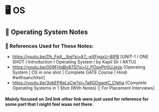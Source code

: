 # 🖥️ OS

## 🧾 Operating System Notes

### 📌 References Used for These Notes:

- https://youtu.be/Dh_Fq4__lbg?si=A7_-eXFngxU-8IPB  [UNIT-1 I ONE SHOT I Introduction I Operating System I by Kapil Sir I AKTU]
- https://youtu.be/009FHqBo87Q?si=U_POqvPtrIiUJeze  [Operating System | OS in one shot | Complete GATE Course | Hindi #withsanchitsir]
- https://youtu.be/3obEP8eLsCw?si=7a6GDgaotC_Cfeha  [Complete Operating Systems in 1 Shot (With Notes) || For Placement Interviews]


<h4>Mainly focused on 3rd link other link were just used for reference for some part that I might feel waas not there.</h4>
